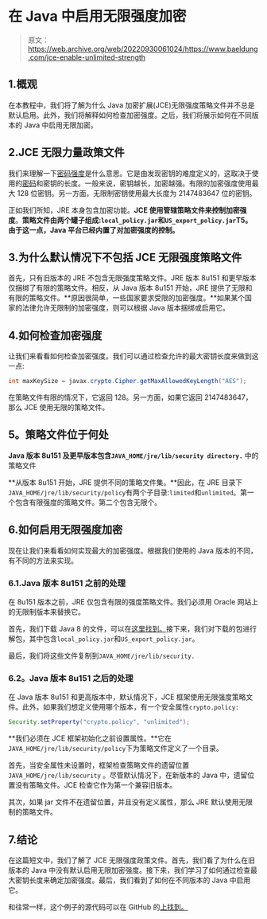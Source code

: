 # 在 Java 中启用无限强度加密

> 原文：<https://web.archive.org/web/20220930061024/https://www.baeldung.com/jce-enable-unlimited-strength>

## 1.概观

在本教程中，我们将了解为什么 Java 加密扩展(JCE)无限强度策略文件并不总是默认启用。此外，我们将解释如何检查加密强度。之后，我们将展示如何在不同版本的 Java 中启用无限加密。

## 2.JCE 无限力量政策文件

我们来理解一下[密码强度](/web/20220627085358/https://www.baeldung.com/cs/cryptographic-algorithm-complexity)是什么意思。它是由发现密钥的难度定义的，这取决于使用的[密码](/web/20220627085358/https://www.baeldung.com/java-list-cipher-algorithms)和密钥的长度。一般来说，密钥越长，加密越强。有限的加密强度使用最大 128 位密钥。另一方面，无限制密钥使用最大长度为 2147483647 位的密钥。

正如我们所知，JRE 本身包含加密功能。**JCE 使用管辖策略文件来控制加密强度**。**策略文件由两个罐子组成:`local_policy.jar`和`US_export_policy.jar`T5。由于这一点，Java 平台已经内置了对加密强度的控制。**

## 3.为什么默认情况下不包括 JCE 无限强度策略文件

首先，只有旧版本的 JRE 不包含无限强度策略文件。JRE 版本 8u151 和更早版本仅捆绑了有限的策略文件。相反，从 Java 版本 8u151 开始，JRE 提供了无限和有限的策略文件。**原因很简单，一些国家要求受限的加密强度。**如果某个国家的法律允许无限制的加密强度，则可以根据 Java 版本捆绑或启用它。

## 4.如何检查加密强度

让我们来看看如何检查加密强度。我们可以通过检查允许的最大密钥长度来做到这一点:

```java
int maxKeySize = javax.crypto.Cipher.getMaxAllowedKeyLength("AES");
```

在策略文件有限的情况下，它返回 128。另一方面，如果它返回 2147483647，那么 JCE 使用无限的策略文件。

## 5。策略文件位于何处

**Java 版本 8u151 及更早版本包含`JAVA_HOME/jre/lib/security directory.`** 中的策略文件

**从版本 8u151 开始，JRE 提供不同的策略文件集。**因此，在 JRE 目录下`JAVA_HOME/jre/lib/security/policy`有两个子目录:`limited`和`unlimited`。第一个包含有限强度的策略文件。第二个包含无限个。

## 6.如何启用无限强度加密

现在让我们来看看如何实现最大的加密强度。根据我们使用的 Java 版本的不同，有不同的方法来实现。

### 6.1.Java 版本 8u151 之前的处理

在 8u151 版本之前，JRE 仅包含有限的强度策略文件。我们必须用 Oracle 网站上的无限制版本来替换它。

首先，我们下载 Java 8 的文件，可以在[这里找到。](https://web.archive.org/web/20220627085358/https://www.oracle.com/java/technologies/javase-jce8-downloads.html)接下来，我们对下载的包进行解包，其中包含`local_policy.jar`和`US_export_policy.jar`。

最后，我们将这些文件复制到`JAVA_HOME/jre/lib/security.`

### 6.2。Java 版本 8u151 之后的处理

在 Java 版本 8u151 和更高版本中，默认情况下，JCE 框架使用无限强度策略文件。此外，如果我们想定义使用哪个版本，有一个安全属性`crypto.policy:`

```java
Security.setProperty("crypto.policy", "unlimited");
```

**我们必须在 JCE 框架初始化之前设置属性。**它在`JAVA_HOME/jre/lib/security/policy`下为策略文件定义了一个目录。

首先，当安全属性未设置时，框架检查策略文件的遗留位置`JAVA_HOME/jre/lib/security` 。尽管默认情况下，在新版本的 Java 中，遗留位置没有策略文件。JCE 检查它作为第一个兼容旧版本。

其次，如果 jar 文件不在遗留位置，并且没有定义属性，那么 JRE 默认使用无限制的策略文件。

## 7.结论

在这篇短文中，我们了解了 JCE 无限强度政策文件。首先，我们看了为什么在旧版本的 Java 中没有默认启用无限加密强度。接下来，我们学习了如何通过检查最大密钥长度来确定加密强度。最后，我们看到了如何在不同版本的 Java 中启用它。

和往常一样，这个例子的源代码可以在 GitHub 的[上找到。](https://web.archive.org/web/20220627085358/https://github.com/eugenp/tutorials/tree/master/core-java-modules/core-java-security-3)